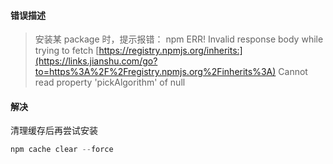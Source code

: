#### 错误描述
> 安装某 package 时，提示报错：
> npm ERR! Invalid response body while trying to fetch [https://registry.npmjs.org/inherits:](https://links.jianshu.com/go?to=https%3A%2F%2Fregistry.npmjs.org%2Finherits%3A) Cannot read property 'pickAlgorithm' of null

#### 解决
清理缓存后再尝试安装
```javascript
npm cache clear --force
```




